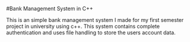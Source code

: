 #Bank Management System in C++


This is an simple bank management system I made for my first semester project in university using c++. This system contains complete authentication and uses file handling to store the users account data.
